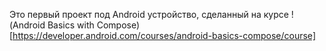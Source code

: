 Это первый проект под Android устройство, сделанный на курсе !(Android Basics with Compose)[https://developer.android.com/courses/android-basics-compose/course]
